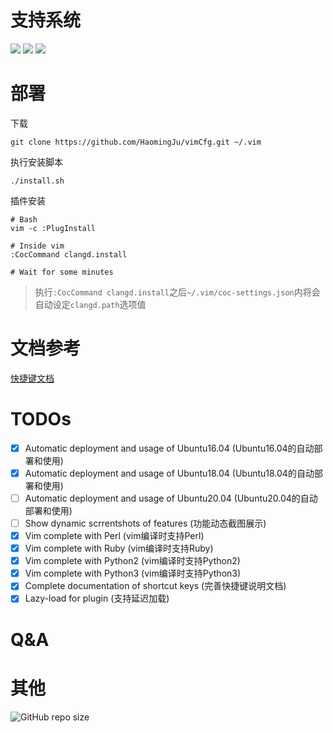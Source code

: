 # 支持系统

![](https://img.shields.io/badge/Ubuntu16_04_LTS_Xenial-PASS-green.svg) ![](https://img.shields.io/badge/Ubuntu18_04_LTS_Bionic-PASS-green.svg) ![](https://img.shields.io/badge/Ubuntu20_04_LTS_Focal-FAILED-blue.svg)

# 部署

下载
```
git clone https://github.com/HaomingJu/vimCfg.git ~/.vim
```

执行安装脚本
```
./install.sh
```

插件安装

```
# Bash
vim -c :PlugInstall

# Inside vim
:CocCommand clangd.install

# Wait for some minutes
```

> 执行`:CocCommand clangd.install`之后`~/.vim/coc-settings.json`内将会自动设定`clangd.path`选项值


# 文档参考

[快捷键文档](./doc/ShortCutKey.md)

# TODOs

- [x] Automatic deployment and usage of Ubuntu16.04 (Ubuntu16.04的自动部署和使用)
- [x] Automatic deployment and usage of Ubuntu18.04 (Ubuntu18.04的自动部署和使用)
- [ ] Automatic deployment and usage of Ubuntu20.04 (Ubuntu20.04的自动部署和使用)
- [ ] Show dynamic scrrentshots of features (功能动态截图展示)
- [x] Vim complete with Perl (vim编译时支持Perl)
- [x] Vim complete with Ruby (vim编译时支持Ruby)
- [x] Vim complete with Python2 (vim编译时支持Python2)
- [x] Vim complete with Python3 (vim编译时支持Python3)
- [x] Complete documentation of shortcut keys (完善快捷键说明文档)
- [x] Lazy-load for plugin (支持延迟加载)

# Q&A

# 其他
![GitHub repo size](https://img.shields.io/github/repo-size/HaomingJu/vimCfg) 
